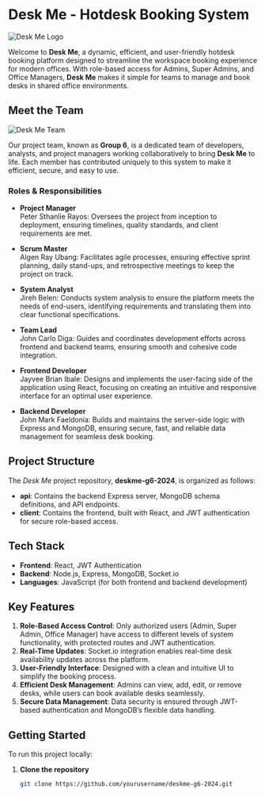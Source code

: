 # Desk Me - Hotdesk Booking System

![Desk Me Logo](https://res.cloudinary.com/dihmqs39z/image/upload/v1729821878/DESK_ME_1_frmkev.png)

Welcome to **Desk Me**, a dynamic, efficient, and user-friendly hotdesk booking platform designed to streamline the workspace booking experience for modern offices. With role-based access for Admins, Super Admins, and Office Managers, **Desk Me** makes it simple for teams to manage and book desks in shared office environments.

## Meet the Team

![Desk Me Team](https://res.cloudinary.com/dihmqs39z/image/upload/v1730486044/448495525_1553829058503888_6961652431859056076_n_pycaet.jpg)

Our project team, known as **Group 6**, is a dedicated team of developers, analysts, and project managers working collaboratively to bring **Desk Me** to life. Each member has contributed uniquely to this system to make it efficient, secure, and easy to use.

### Roles & Responsibilities

- **Project Manager**  
  Peter Sthanlie Rayos: Oversees the project from inception to deployment, ensuring timelines, quality standards, and client requirements are met.

- **Scrum Master**  
  Algen Ray Ubang: Facilitates agile processes, ensuring effective sprint planning, daily stand-ups, and retrospective meetings to keep the project on track.

- **System Analyst**  
  Jireh Belen: Conducts system analysis to ensure the platform meets the needs of end-users, identifying requirements and translating them into clear functional specifications.

- **Team Lead**  
  John Carlo Diga: Guides and coordinates development efforts across frontend and backend teams, ensuring smooth and cohesive code integration.

- **Frontend Developer**  
  Jayvee Brian Ibale: Designs and implements the user-facing side of the application using React, focusing on creating an intuitive and responsive interface for an optimal user experience.

- **Backend Developer**  
  John Mark Faeldonia: Builds and maintains the server-side logic with Express and MongoDB, ensuring secure, fast, and reliable data management for seamless desk booking.

## Project Structure

The *Desk Me* project repository, **deskme-g6-2024**, is organized as follows:

- **api**: Contains the backend Express server, MongoDB schema definitions, and API endpoints.
- **client**: Contains the frontend, built with React, and JWT authentication for secure role-based access.

## Tech Stack

- **Frontend**: React, JWT Authentication
- **Backend**: Node.js, Express, MongoDB, Socket.io
- **Languages**: JavaScript (for both frontend and backend development)

## Key Features

1. **Role-Based Access Control**: Only authorized users (Admin, Super Admin, Office Manager) have access to different levels of system functionality, with protected routes and JWT authentication.
2. **Real-Time Updates**: Socket.io integration enables real-time desk availability updates across the platform.
3. **User-Friendly Interface**: Designed with a clean and intuitive UI to simplify the booking process.
4. **Efficient Desk Management**: Admins can view, add, edit, or remove desks, while users can book available desks seamlessly.
5. **Secure Data Management**: Data security is ensured through JWT-based authentication and MongoDB’s flexible data handling.

## Getting Started

To run this project locally:

1. **Clone the repository**  
   ```bash
   git clone https://github.com/yourusername/deskme-g6-2024.git
